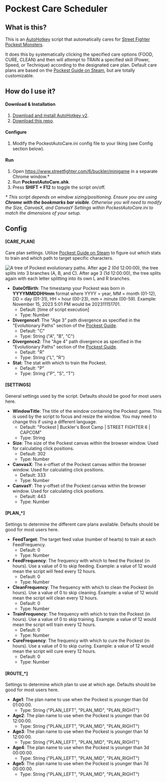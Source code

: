 # Pockest Care Scheduler

## What is this?

This is an [AutoHotkey](https://www.autohotkey.com/) script that automatically cares for [Street Fighter Pockest Monsters](https://www.streetfighter.com/6/buckler/minigame).

It does this by systematically clicking the specified care options (FOOD, CURE, CLEAN) and then will attempt to TRAIN a specified skill (Power, Speed, or Technique) according to the designated care plan. Default care plans are based on the [Pockest Guide on Steam](https://steamcommunity.com/sharedfiles/filedetails/?id=3003515624), but are totally customizable.

## How do I use it?

#### Download & Installation

1. [Download and install AutoHotkey v2](https://www.autohotkey.com/download/ahk-v2.exe).
2. [Download this repo](https://github.com/folklorelabs/pockest-care-scheduler/archive/refs/heads/main.zip).

#### Configure

1. Modify the PockestAutoCare.ini config file to your liking (see Config section below).

#### Run

1. Open https://www.streetfighter.com/6/buckler/minigame in a separate Chrome window.\*
2. Run **PockestAutoCare.ahk**.
3. Press **SHIFT + F12** to toggle the script on/off.

*\* This script depends on window sizing/positioning. Ensure you are using ***Chrome with the bookmarks bar visible***. Otherwise you will need to modify the Size, CanvasX, and CanvasY Settings within PockestAutoCare.ini to match the dimensions of your setup.*


## Config

#### \[CARE_PLAN\]
Care plan settings. Utilize [Pockest Guide on Steam](https://steamcommunity.com/sharedfiles/filedetails/?id=3003515624) to figure out which stats to train and which path to target specific characters.

![A tree of Pockest evolutionary paths. After age 2 (0d 12:00:00), the tree splits into 3 branches (A, B, and C). After age 3 (1d 12:00:00), the tree splits again with each letter splitting into its own L and R branches.](https://steamuserimages-a.akamaihd.net/ugc/2233283241947427052/827EBBB3FA1C8E3B98E94551F18476DF03DE069E/)

- **DateOfBirth**: The timestamp your Pockest was born in **YYYYMMDDHHmm** format where YYYY = year, MM = month (01-12), DD = day (01-31), HH = hour (00-23), mm = minute (00-59). Example: November 15, 2023 5:01 PM would be 202311151701.
    - Default: \[time of script execution\]
    - Type: Number
- **Divergence1**: The "Age 3" path divergence as specified in the "Evolutionary Paths" section of the [Pockest Guide](https://steamcommunity.com/sharedfiles/filedetails/?id=3003515624#6460421).
    - Default: "C"
    - Type: String ("A", "B", "C")
- **Divergence2**: The "Age 4" path divergence as specified in the "Evolutionary Paths" section of the [Pockest Guide](https://steamcommunity.com/sharedfiles/filedetails/?id=3003515624#6460421).
    - Default: "R"
    - Type: String ("L", "R")
- **Stat**: The stat with which to train the Pockest.
    - Default: "P"
    - Type: String ("P", "S", "T")

#### \[SETTINGS\]
General settings used by the script. Defaults should be good for most users here.

- **WindowTitle**: The title of the window containing the Pockest game. This is used by the script to focus and resize the window. You may need to change this if using a different language.
    - Default: "Pockest | Buckler's Boot Camp | STREET FIGHTER 6 | CAPCOM"
    - Type: String
- **Size**: The size of the Pockest canvas within the browser window. Used for calculating click positions.
    - Default: 302
    - Type: Number
- **CanvasX**: The x-offset of the Pockest canvas within the browser window. Used for calculating click positions.
    - Default: 333
    - Type: Number
- **CanvasY**: The y-offset of the Pockest canvas within the browser window. Used for calculating click positions.
    - Default: 443
    - Type: Number

#### \[PLAN_*\]
Settings to determine the different care plans available. Defaults should be good for most users here.

- **FeedTarget**: The target feed value (number of hearts) to train at each FeedFrequency.
    - Default: 0
    - Type: Number
- **FeedFrequency**: The frequency with which to feed the Pockest (in hours). Use a value of 0 to skip feeding. Example: a value of 12 would mean the script will feed every 12 hours.
    - Default: 0
    - Type: Number
- **CleanFrequency**: The frequency with which to clean the Pockest (in hours). Use a value of 0 to skip cleaning. Example: a value of 12 would mean the script will clean every 12 hours.
    - Default: 0
    - Type: Number
- **TrainFrequency**: The frequency with which to train the Pockest (in hours). Use a value of 0 to skip training. Example: a value of 12 would mean the script will train every 12 hours.
    - Default: 0
    - Type: Number
- **CureFrequency**: The frequency with which to cure the Pockest (in hours). Use a value of 0 to skip curing. Example: a value of 12 would mean the script will cure every 12 hours.
    - Default: 0
    - Type: Number

#### \[ROUTE_*\]
Settings to determine which plan to use at which age. Defaults should be good for most users here.

- **Age1**: The plan name to use when the Pockest is younger than 0d 01:00:00.
    - Type: String ("PLAN_LEFT", "PLAN_MID", "PLAN_RIGHT")
- **Age2**: The plan name to use when the Pockest is younger than 0d 12:00:00.
    - Type: String ("PLAN_LEFT", "PLAN_MID", "PLAN_RIGHT")
- **Age3**: The plan name to use when the Pockest is younger than 1d 12:00:00.
    - Type: String ("PLAN_LEFT", "PLAN_MID", "PLAN_RIGHT")
- **Age4**: The plan name to use when the Pockest is younger than 3d 00:00:00.
    - Type: String ("PLAN_LEFT", "PLAN_MID", "PLAN_RIGHT")
- **Age5**: The plan name to use when the Pockest is younger than 7d 00:00:00.
    - Type: String ("PLAN_LEFT", "PLAN_MID", "PLAN_RIGHT")